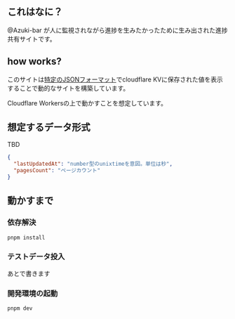 ## これはなに？
@Azuki-bar が人に監視されながら進捗を生みたかったために生み出された進捗共有サイトです。

## how works?

このサイトは[特定のJSONフォーマット](./#想定するデータ形式)でcloudflare KVに保存された値を表示することで動的なサイトを構築しています。

Cloudflare Workersの上で動かすことを想定しています。

## 想定するデータ形式

TBD
```json
{
  "lastUpdatedAt": "number型のunixtimeを意図。単位は秒",
  "pagesCount": "ページカウント"
}
```

## 動かすまで

### 依存解決
```bash
pnpm install
```

### テストデータ投入
あとで書きます

### 開発環境の起動
```
pnpm dev
```